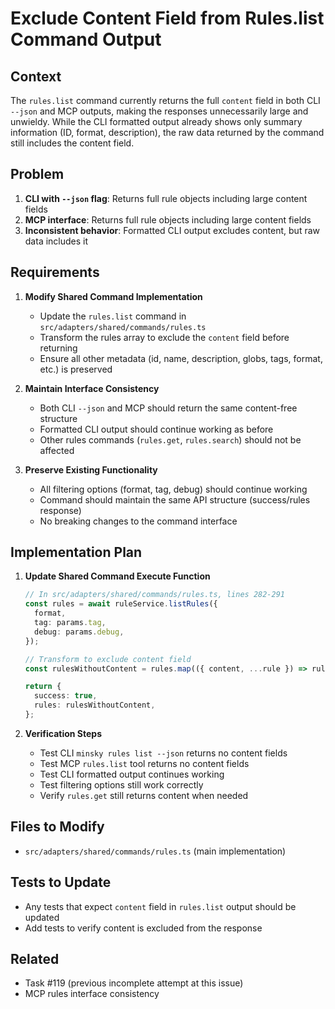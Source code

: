 # Exclude Content Field from Rules.list Command Output

## Context

The `rules.list` command currently returns the full `content` field in both CLI `--json` and MCP outputs, making the responses unnecessarily large and unwieldy. While the CLI formatted output already shows only summary information (ID, format, description), the raw data returned by the command still includes the content field.

## Problem

1. **CLI with `--json` flag**: Returns full rule objects including large content fields
2. **MCP interface**: Returns full rule objects including large content fields
3. **Inconsistent behavior**: Formatted CLI output excludes content, but raw data includes it

## Requirements

1. **Modify Shared Command Implementation**

   - Update the `rules.list` command in `src/adapters/shared/commands/rules.ts`
   - Transform the rules array to exclude the `content` field before returning
   - Ensure all other metadata (id, name, description, globs, tags, format, etc.) is preserved

2. **Maintain Interface Consistency**

   - Both CLI `--json` and MCP should return the same content-free structure
   - Formatted CLI output should continue working as before
   - Other rules commands (`rules.get`, `rules.search`) should not be affected

3. **Preserve Existing Functionality**
   - All filtering options (format, tag, debug) should continue working
   - Command should maintain the same API structure (success/rules response)
   - No breaking changes to the command interface

## Implementation Plan

1. **Update Shared Command Execute Function**

   ```typescript
   // In src/adapters/shared/commands/rules.ts, lines 282-291
   const rules = await ruleService.listRules({
     format,
     tag: params.tag,
     debug: params.debug,
   });

   // Transform to exclude content field
   const rulesWithoutContent = rules.map(({ content, ...rule }) => rule);

   return {
     success: true,
     rules: rulesWithoutContent,
   };
   ```

2. **Verification Steps**
   - Test CLI `minsky rules list --json` returns no content fields
   - Test MCP `rules.list` tool returns no content fields
   - Test CLI formatted output continues working
   - Test filtering options still work correctly
   - Verify `rules.get` still returns content when needed

## Files to Modify

- `src/adapters/shared/commands/rules.ts` (main implementation)

## Tests to Update

- Any tests that expect `content` field in `rules.list` output should be updated
- Add tests to verify content is excluded from the response

## Related

- Task #119 (previous incomplete attempt at this issue)
- MCP rules interface consistency
